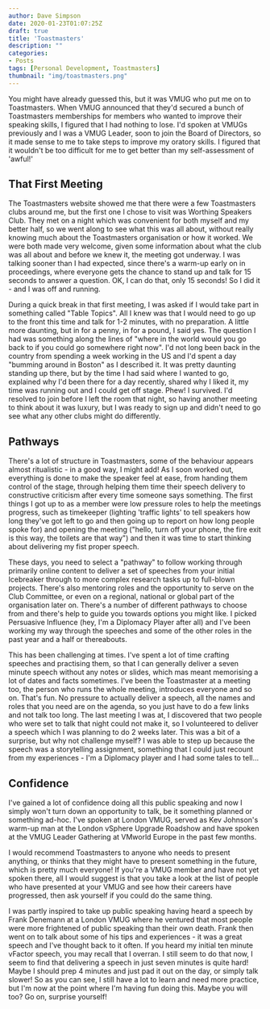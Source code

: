 ```yaml
---
author: Dave Simpson
date: 2020-01-23T01:07:25Z
draft: true
title: 'Toastmasters'
description: ""
categories:
- Posts
tags: [Personal Development, Toastmasters]
thumbnail: "img/toastmasters.png"
---
```

You might have already guessed this, but it was VMUG who put me on to Toastmasters. When VMUG announced that they'd secured a bunch of Toastmasters memberships for members who wanted to improve their speaking skills, I figured that I had nothing to lose. I'd spoken at VMUGs previously and I was a VMUG Leader, soon to join the Board of Directors, so it made sense to me to take steps to improve my oratory skills. I figured that it wouldn't be too difficult for me to get better than my self-assessment of 'awful!'

## That First Meeting ##
The Toastmasters website showed me that there were a few Toastmasters clubs around me, but the first one I chose to visit was Worthing Speakers Club. They met on a night which was convenient for both myself and my better half, so we went along to see what this was all about, without really knowing much about the Toastmasters organisation or how it worked. We were both made very welcome, given some information about what the club was all about and before we knew it, the meeting got underway. I was talking sooner than I had expected, since there's a warm-up early on in proceedings, where everyone gets the chance to stand up and talk for 15 seconds to answer a question. OK, I can do that, only 15 seconds! So I did it - and I was off and running. 

During a quick break in that first meeting, I was asked if I would take part in something called "Table Topics". All I knew was that I would need to go up to the front this time and talk for 1-2 minutes, with no preparation. A little more daunting, but in for a penny, in for a pound, I said yes. The question I had was something along the lines of "where in the world would you go back to if you could go somewhere right now". I'd not long been back in the country from spending a week working in the US and I'd spent a day "bumming around in Boston" as I described it. It was pretty daunting standing up there, but by the time I had said where I wanted to go, explained why I'd been there for a day recently, shared why I liked it, my time was running out and I could get off stage. Phew! I survived. I'd resolved to join before I left the room that night, so having another meeting to think about it was luxury, but I was ready to sign up and didn't need to go see what any other clubs might do differently.

## Pathways ##
There's a lot of structure in Toastmasters, some of the behaviour appears almost ritualistic - in a good way, I might add! As I soon worked out, everything is done to make the speaker feel at ease, from handing them control of the stage, through helping them time their speech delivery to constructive criticism after every time someone says something. The first things I got up to as a member were low pressure roles to help the meetings progress, such as timekeeper (lighting 'traffic lights' to tell speakers how long they've got left to go and then going up to report on how long people spoke for) and opening the meeting ("hello, turn off your phone, the fire exit is this way, the toilets are that way")  and then it was time to start thinking about delivering my fist proper speech.

These days, you need to select a "pathway" to follow working through primarily online content to deliver a set of speeches from your initial Icebreaker through to more complex research tasks up to full-blown projects. There's also mentoring roles and the opportunity to serve on the Club Committee, or even on a regional, national or global part of the organisation later on. There's a number of different pathways to choose from and there's help to guide you towards options you might like. I picked Persuasive Influence (hey, I'm a Diplomacy Player after all) and I've been working my way through the speeches and some of the other roles in the past year and a half or thereabouts.

This has been challenging at times. I've spent a lot of time crafting speeches and practising them, so that I can generally deliver a seven minute speech without any notes or slides, which mas meant memorising a lot of dates and facts sometimes. I've been the Toastmaster at a meeting too, the person who runs the whole meeting, introduces everyone and so on. That's fun. No pressure to actually deliver a speech, all the names and roles that you need are on the agenda, so you just have to do a few links and not talk too long. The last meeting I was at, I discovered that two people who were set to talk that night could not make it, so I volunteered to deliver a speech which I was planning to do 2 weeks later. This was a bit of a surprise, but why not challenge myself? I was able to step up because the speech was a storytelling assignment, something that I could just recount from my experiences - I'm a Diplomacy player and I had some tales to tell... 

## Confidence ##
I've gained a lot of confidence doing all this public speaking and now I simply won't turn down an opportunity to talk, be it something planned or something ad-hoc. I've spoken at London VMUG, served as Kev Johnson's warm-up man at the London vSphere Upgrade Roadshow and have spoken at the VMUG Leader Gathering at VMworld Europe in the past few months.

I would recommend Toastmasters to anyone who needs to present anything, or thinks that they might have to present something in the future, which is pretty much everyone! If you're a VMUG member and have not yet spoken there, all I would suggest is that you take a look at the list of people who have presented at your VMUG and see how their careers have progressed, then ask yourself if you could do the same thing.

I was partly inspired to take up public speaking having heard a speech by Frank Denemann at a London VMUG where he ventured that most people were more frightened of public speaking than their own death. Frank then went on to talk about some of his tips and experiences - it was a great speech and I've thought back to it often. If you heard my initial ten minute vFactor speech, you may recall that I overran. I still seem to do that now, I seem to find that delivering a speech in just seven minutes is quite hard! Maybe I should prep 4 minutes and just pad it out on the day, or simply talk slower! So as you can see, I still have a lot to learn and need more practice, but I'm now at the point where I'm having fun doing this. Maybe you will too? Go on, surprise yourself!